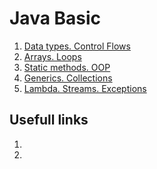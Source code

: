 # Java Basic

1. [Data types. Control Flows](day01)
2. [Arrays. Loops](day02)
3. [Static methods. OOP](day03)
4. [Generics. Collections](day04)
5. [Lambda. Streams. Exceptions](day05)

## Usefull links

1. []()
2. []()
